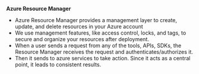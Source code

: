 
**Azure Resource Manager**

 - Azure Resource Manager provides a management layer to create, update, and delete
resources in your Azure account
- We use management features, like access control, locks, and tags, to secure and
organize your resources after deployment.
- When a user sends a request from any of the tools, APIs, SDKs, the Resource
Manager receives the request and authenticates/authorizes it.
- Then it sends to azure services to take action. Since it acts as a central point, it leads
to consistent results.
